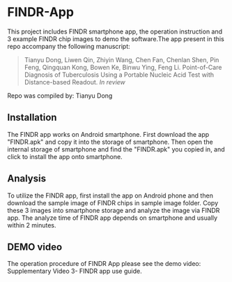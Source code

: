 # FINDR-App
This project includes FINDR smartphone app, the operation instruction and 3 example FINDR chip images to demo the software.The app present in this repo accompany the following manuscript:
>Tianyu Dong, Liwen Qin, Zhiyin Wang, Chen Fan, Chenlan Shen, Pin Feng, Qingquan Kong, Bowen Ke, Binwu Ying, Feng Li. Point-of-Care Diagnosis of Tuberculosis Using a Portable Nucleic Acid Test with Distance-based Readout. _In review_

Repo was compiled by: Tianyu Dong

## Installation
The FINDR app works on Android smartphone. First download the app "FINDR.apk" and copy it into the storage of smartphone. Then open the internal storage of smartphone and find the "FINDR.apk" you copied in, and click to install the app onto smartphone.

## Analysis 
To utilize the FINDR app, first install the app on Android phone and then download the sample image of FINDR chips in sample image folder. Copy these 3 images into smartphone storage and analyze the image via FINDR app. The analyze time of FINDR app depends on smartphone and usually within 2 minutes.

## DEMO video
The operation procedure of FINDR App please see the demo video: Supplementary Video 3- FINDR app use guide.
